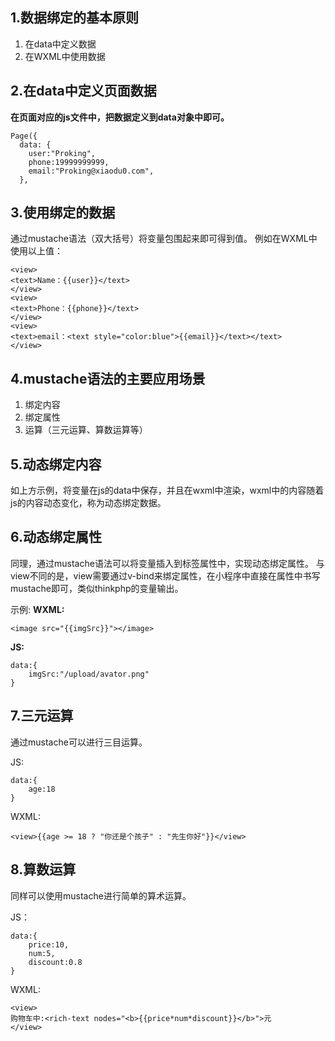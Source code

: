 ## 1.数据绑定的基本原则

1. 在data中定义数据
2. 在WXML中使用数据

## 2.在data中定义页面数据
**在页面对应的js文件中，把数据定义到data对象中即可。**
```
Page({
  data: {
    user:"Proking",
    phone:19999999999,
    email:"Proking@xiaodu0.com",
  },
```

## 3.使用绑定的数据
通过mustache语法（双大括号）将变量包围起来即可得到值。 
例如在WXML中使用以上值：
```
<view>
<text>Name：{{user}}</text>
</view>
<view>
<text>Phone：{{phone}}</text>
</view>
<view>
<text>email：<text style="color:blue">{{email}}</text></text>
</view>
```

## 4.mustache语法的主要应用场景

1. 绑定内容
2. 绑定属性
3. 运算（三元运算、算数运算等）


## 5.动态绑定内容

如上方示例，将变量在js的data中保存，并且在wxml中渲染，wxml中的内容随着js的内容动态变化，称为动态绑定数据。

## 6.动态绑定属性

同理，通过mustache语法可以将变量插入到标签属性中，实现动态绑定属性。
与view不同的是，view需要通过v-bind来绑定属性，在小程序中直接在属性中书写mustache即可，类似thinkphp的变量输出。

示例:
**WXML:**

```
<image src="{{imgSrc}}"></image>
```

**JS:**

```
data:{
    imgSrc:"/upload/avator.png"
}
```

## 7.三元运算

通过mustache可以进行三目运算。

JS:
```
data:{
    age:18
}
```

WXML:
```
<view>{{age >= 18 ? "你还是个孩子" : "先生你好"}}</view>
```

## 8.算数运算

同样可以使用mustache进行简单的算术运算。

JS：
```
data:{
    price:10,
    num:5,
    discount:0.8
}
```

WXML:
```
<view>
购物车中:<rich-text nodes="<b>{{price*num*discount}}</b>">元
</view>
```